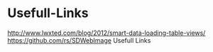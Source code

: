 Usefull-Links
=============

http://www.lwxted.com/blog/2012/smart-data-loading-table-views/ <br/>
https://github.com/rs/SDWebImage
Usefull Links
